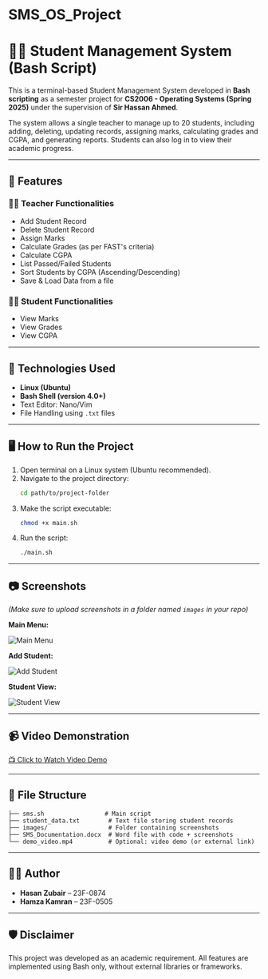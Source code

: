 # SMS_OS_Project

# 🧑‍🏫 Student Management System (Bash Script)

This is a terminal-based Student Management System developed in **Bash scripting** as a semester project for **CS2006 - Operating Systems (Spring 2025)** under the supervision of **Sir Hassan Ahmed**.

The system allows a single teacher to manage up to 20 students, including adding, deleting, updating records, assigning marks, calculating grades and CGPA, and generating reports. Students can also log in to view their academic progress.

---

## 📌 Features

### 👨‍🏫 Teacher Functionalities
- Add Student Record
- Delete Student Record
- Assign Marks
- Calculate Grades (as per FAST's criteria)
- Calculate CGPA
- List Passed/Failed Students
- Sort Students by CGPA (Ascending/Descending)
- Save & Load Data from a file

### 👨‍🎓 Student Functionalities
- View Marks
- View Grades
- View CGPA

---

## 🧠 Technologies Used
- **Linux (Ubuntu)**
- **Bash Shell (version 4.0+)**
- Text Editor: Nano/Vim
- File Handling using `.txt` files

---

## 🖥️ How to Run the Project

1. Open terminal on a Linux system (Ubuntu recommended).
2. Navigate to the project directory:
   ```bash
   cd path/to/project-folder
   ```
3. Make the script executable:
   ```bash
   chmod +x main.sh
   ```
4. Run the script:
   ```bash
   ./main.sh
   ```

---

## 📷 Screenshots

*(Make sure to upload screenshots in a folder named `images` in your repo)*

**Main Menu:**

![Main Menu](images/main-menu.png)

**Add Student:**

![Add Student](images/add-student.png)

**Student View:**

![Student View](images/student-view.png)

---

## 📹 Video Demonstration

[📺 Click to Watch Video Demo](https://drive.google.com/your-demo-link-here)

---

## 🧾 File Structure

```
├── sms.sh                 # Main script
├── student_data.txt        # Text file storing student records
├── images/                 # Folder containing screenshots
├── SMS_Documentation.docx  # Word file with code + screenshots
└── demo_video.mp4          # Optional: video demo (or external link)
```

---

## 🙋‍♂️ Author

- **Hasan Zubair** – 23F-0874  
- **Hamza Kamran** – 23F-0505  

---

## 🛡️ Disclaimer

This project was developed as an academic requirement. All features are implemented using Bash only, without external libraries or frameworks.


